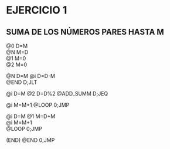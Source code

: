 # EJERCICIO 1

## SUMA DE LOS NÚMEROS PARES HASTA M

@0
D=M          
@N
M=D          
@1
M=0          
@2
M=0          

@N
D=M
@i
D=D-M        
@END
D;JLT        

@i
D=M
@2
D=D%2
@ADD_SUMM
D;JEQ        

@i
M=M+1
@LOOP
0;JMP

@i
D=M
@1
M=D+M        
@i
M=M+1        
@LOOP
0;JMP

(END)
@END
0;JMP        
